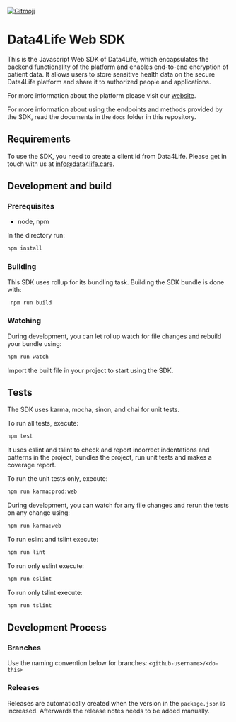 <p>
  <a href="https://gitmoji.carloscuesta.me">
    <img src="https://img.shields.io/badge/gitmoji-%20😜%20😍-FFDD67.svg?style=flat-square" alt="Gitmoji">
  </a>
</p>

# Data4Life Web SDK

This is the Javascript Web SDK of Data4Life, which encapsulates the backend functionality of the platform and enables end-to-end encryption of patient data. It allows users to store sensitive health data on the secure Data4Life platform and share it to authorized people and applications.

For more information about the platform please visit our [website](http://www.data4life.care/).

For more information about using the endpoints and methods provided by the SDK, read the documents in the `docs` folder in this repository.

## Requirements

To use the SDK, you need to create a client id from Data4Life. Please get in touch with us at info@data4life.care.

## Development and build

### Prerequisites

- node, npm

In the directory run:

```bash
npm install
```

### Building
This SDK uses rollup for its bundling task.
Building the SDK bundle is done with:

```bash
 npm run build
```

### Watching

During development, you can let rollup watch for file changes and rebuild your bundle using:

```bash
npm run watch
```

Import the built file in your project to start using the SDK.

## Tests

The SDK uses karma, mocha, sinon, and chai for unit tests.

To run all tests, execute:

```bash
npm test
```

It uses eslint and tslint to check and report incorrect indentations and patterns in the project, bundles the project, run unit tests and makes a coverage report.

To run the unit tests only, execute:

```bash
npm run karma:prod:web
```

During development, you can watch for any file changes and rerun the tests on any change using:

```bash
npm run karma:web
```

To run eslint and tslint execute:

```bash
npm run lint
```

To run only eslint execute:

```bash
npm run eslint
```

To run only tslint execute:

```bash
npm run tslint
```

## Development Process

### Branches

Use the naming convention below for branches:
`<github-username>/<do-this>`

### Releases

Releases are automatically created when the version in the `package.json` is increased. Afterwards the release notes needs to be added manually.
